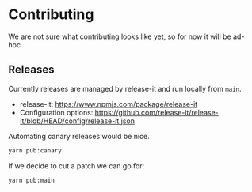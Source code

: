 # Contributing

We are not sure what contributing looks like yet, so for now it will be ad-hoc.

## Releases

Currently releases are managed by release-it and run locally from `main`.

- release-it: https://www.npmjs.com/package/release-it
- Configuration options: https://github.com/release-it/release-it/blob/HEAD/config/release-it.json

Automating canary releases would be nice.


```bash
yarn pub:canary
```

If we decide to cut a patch we can go for:

```bash
yarn pub:main
```
